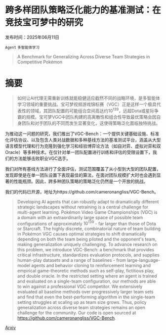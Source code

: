 # 跨多样团队策略泛化能力的基准测试：在竞技宝可梦中的研究

发布时间：2025年06月11日

`Agent` `多智能体学习`

> A Benchmark for Generalizing Across Diverse Team Strategies in Competitive Pokémon

# 摘要

> 如何让AI代理无需重新训练就能稳健适应截然不同的战略环境，是多智能体学习领域的重要挑战。宝可梦视频游戏锦标赛（VGC）正是这样一个极具代表性的领域，其团队配置的可能组合空间高达约$10^{139}$，远超Dota或星际争霸的规模。宝可梦VGC中团队构建的高离散性和组合性导致最优策略会因自身团队和对手团队的不同而发生显著变化，这使得策略泛化面临独特挑战。

为推动这一问题的研究，我们推出了VGC-Bench：一个提供关键基础设施、标准化评估协议、以及包含人类对战数据和多种基线方法的基准测试平台，涵盖从大型语言模型代理和行为克隆到强化学习和经验博弈论方法（如自对弈、虚拟对弈和双Oracle）等多种技术。在仅针对单一团队配置进行训练和评估的受限设置下，我们的方法能够击败职业VGC选手。

我们对所有基线方法进行了全面评估，测试范围覆盖了从小型到大型的团队配置，发现即使是在单一团队设置下表现最佳的算法，在面对团队规模扩大时也会遇到显著的性能瓶颈。因此，跨多种团队策略的策略泛化仍然是一个开放的挑战。

我们的代码已开源，地址为https://github.com/cameronangliss/VGC-Bench。

> Developing AI agents that can robustly adapt to dramatically different strategic landscapes without retraining is a central challenge for multi-agent learning. Pokémon Video Game Championships (VGC) is a domain with an extraordinarily large space of possible team configurations of approximately $10^{139}$ - far larger than those of Dota or Starcraft. The highly discrete, combinatorial nature of team building in Pokémon VGC causes optimal strategies to shift dramatically depending on both the team being piloted and the opponent's team, making generalization uniquely challenging. To advance research on this problem, we introduce VGC-Bench: a benchmark that provides critical infrastructure, standardizes evaluation protocols, and supplies human-play datasets and a range of baselines - from large-language-model agents and behavior cloning to reinforcement learning and empirical game-theoretic methods such as self-play, fictitious play, and double oracle. In the restricted setting where an agent is trained and evaluated on a single-team configuration, our methods are able to win against a professional VGC competitor. We extensively evaluated all baseline methods over progressively larger team sets and find that even the best-performing algorithm in the single-team setting struggles at scaling up as team size grows. Thus, policy generalization across diverse team strategies remains an open challenge for the community. Our code is open sourced at https://github.com/cameronangliss/VGC-Bench.

[Arxiv](https://arxiv.org/abs/2506.10326)